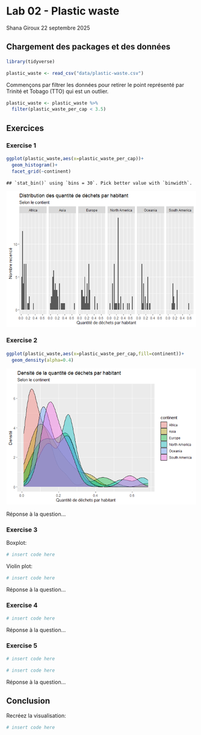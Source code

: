 Lab 02 - Plastic waste
================
Shana Giroux
22 septembre 2025

## Chargement des packages et des données

``` r
library(tidyverse) 
```

``` r
plastic_waste <- read_csv("data/plastic-waste.csv")
```

Commençons par filtrer les données pour retirer le point représenté par
Trinité et Tobago (TTO) qui est un outlier.

``` r
plastic_waste <- plastic_waste %>%
  filter(plastic_waste_per_cap < 3.5)
```

## Exercices

### Exercise 1

``` r
ggplot(plastic_waste,aes(x=plastic_waste_per_cap))+
  geom_histogram()+
  facet_grid(~continent)
```

    ## `stat_bin()` using `bins = 30`. Pick better value with `binwidth`.

![](lab-02_files/figure-gfm/plastic-waste-continent-1.png)<!-- -->

### Exercise 2

``` r
ggplot(plastic_waste,aes(x=plastic_waste_per_cap,fill=continent))+
  geom_density(alpha=0.4)
```

![](lab-02_files/figure-gfm/plastic-waste-density-1.png)<!-- -->

Réponse à la question…

### Exercise 3

Boxplot:

``` r
# insert code here
```

Violin plot:

``` r
# insert code here
```

Réponse à la question…

### Exercise 4

``` r
# insert code here
```

Réponse à la question…

### Exercise 5

``` r
# insert code here
```

``` r
# insert code here
```

Réponse à la question…

## Conclusion

Recréez la visualisation:

``` r
# insert code here
```
